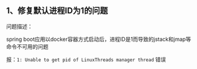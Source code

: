 ## 1、修复默认进程ID为1的问题

问题描述：

spring boot应用以docker容器方式启动后，进程ID是1而导致的jstack和jmap等命令不可用的问题

报：`1: Unable to get pid of LinuxThreads manager thread` 错误